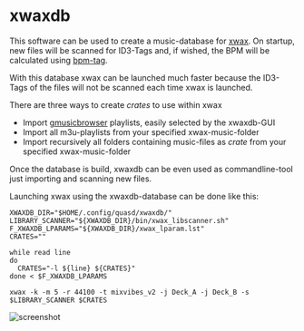 # xwaxdb

This software can be used to create a music-database for [xwax](http://xwax.org/).
On startup, new files will be scanned for ID3-Tags and, if wished, the BPM will be calculated using [bpm-tag](http://wiki.xwax.org/bpm-tools).

With this database xwax can be launched much faster because the ID3-Tags of the files will not be scanned each time xwax is launched.

There are three ways to create _crates_ to use within xwax

* Import [gmusicbrowser](https://gmusicbrowser.org/) playlists, easily selected by the xwaxdb-GUI
* Import all m3u-playlists from your specified xwax-music-folder
* Import recursively all folders containing music-files as _crate_ from your specified xwax-music-folder

Once the database is build, xwaxdb can be even used as commandline-tool just importing and scanning new files.

Launching xwax using the xwaxdb-database can be done like this:

```
XWAXDB_DIR="$HOME/.config/quasd/xwaxdb/"
LIBRARY_SCANNER="${XWAXDB_DIR}/bin/xwax_libscanner.sh"
F_XWAXDB_LPARAMS="${XWAXDB_DIR}/xwax_lparam.lst"
CRATES=""

while read line
do
  CRATES="-l ${line} ${CRATES}"
done < $F_XWAXDB_LPARAMS

xwax -k -m 5 -r 44100 -t mixvibes_v2 -j Deck_A -j Deck_B -s $LIBRARY_SCANNER $CRATES
```

![screenshot](http://www.soundiction.de/images/xwaxdb.png)
